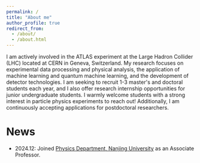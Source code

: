 ```yaml
---
permalink: /
title: "About me"
author_profile: true
redirect_from:
  - /about/
  - /about.html
---
```


I am actively involved in the ATLAS experiment at the Large Hadron Collider (LHC) located at CERN in Geneva, Switzerland.
My research focuses on experimental data processing and physical analysis, the application of machine learning and quantum machine learning, and the development of detector technologies.
I am seeking to recruit 1-3 master's and doctoral students each year, and I also offer research internship opportunities for junior undergraduate students.
I warmly welcome students with a strong interest in particle physics experiments to reach out!
Additionally, I am continuously accepting applications for postdoctoral researchers.

News
======
- 2024.12: Joined [Physics Department, Nanjing University](https://physics.nju.edu.cn) as an Associate Professor.

